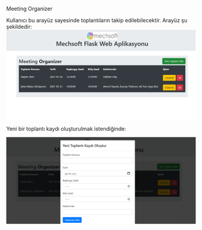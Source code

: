 Meeting Organizer

Kullanıcı bu arayüz sayesinde toplantıların takip edilebilecektir. Arayüz şu şekildedir:
![alt text](https://github.com/KadirAlat/flaskProject/blob/master/1.png)



Yeni bir toplantı kaydı oluşturulmak istendiğinde:


![alt text](https://github.com/KadirAlat/flaskProject/blob/master/2.png)

